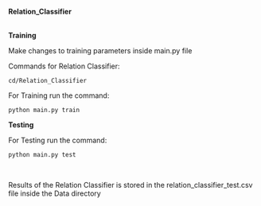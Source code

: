 **Relation_Classifier**
<br/><br/>


**Training**
<br/>


Make changes to training parameters inside main.py file
<br/>

Commands for Relation Classifier:<br/>

    cd/Relation_Classifier

For Training run the command:<br/>

    python main.py train 


**Testing**

For Testing run the command:<br/>

    python main.py test
<br/>

Results of the Relation Classifier is stored in the relation_classifier_test.csv file inside the Data directory
